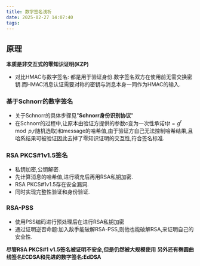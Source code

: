 ```yaml
---
title: 数字签名浅析
date: 2025-02-27 14:07:40
tags:
---
```

## 原理
**本质是非交互式的零知识证明(KZP)**
* 对比HMAC与数字签名:
  都是用于验证身份.数字签名双方在使用前无需交换密钥.而HMAC消息认证需要对称的密钥与消息本身一同作为HMAC的输入.
### 基于Schnorr的数字签名
* 关于Schnorr的具体步骤见"**Schnorr身份识别协议**"
* 在Schnorr的过程中,让原本由验证方提供的参数c变为一次性承诺t($t = g^r \mod p$,r随机选取)和message的哈希值,由于验证方自己无法控制哈希结果,且哈系结果可被验证因此去掉了零知识证明的交互性,符合签名标准.
### RSA PKCS#1v1.5签名
* 私钥加密,公钥解密.
* 先计算消息的哈希值,进行填充后再用RSA私钥加密.
* RSA PKCS#1v1.5存在安全漏洞.
* 同时实现完整性验证和身份验证.
### RSA-PSS
* 使用PSS编码进行预处理后在进行RSA私钥加密
* 通过证明逆否命题:加入敌手能破解RSA-PSS,则他也能破解RSA,来证明自己的安全性.

**尽管RSA PKCS#1 v1.5签名被证明不安全,但是仍然被大规模使用**
**另外还有椭圆曲线签名ECDSA和先进的数字签名:EdDSA**